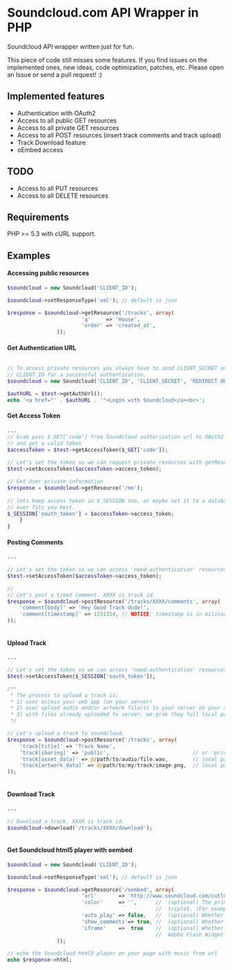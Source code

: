 # Soundcloud.com API Wrapper in PHP
Soundcloud API wrapper written just for fun.

This piece of code still misses some features.
If you find issues on the implemented ones, new ideas, code optimization, patches, etc. 
Please open an Issue or send a pull request! :) 

## Implemented features 

* Authentication with OAuth2
* Access to all public GET resources
* Access to all private GET resources
* Access to all POST resources (insert track comments and track upload)
* Track Download feature
* oEmbed access

## TODO

* Access to all PUT resources
* Access to all DELETE resources

## Requirements
PHP >= 5.3 with cURL support.
 
## Examples

#### Accessing public resources
```php
$soundcloud = new Soundcloud('CLIENT_ID');

$soundcloud->setResponseType('xml'); // default is json

$response = $soundcloud->getResource('/tracks', array(
                        'q'     => 'House',
                        'order' => 'created_at',
                ));
```

#### Get Authentication URL
```php

// To access private resources you always have to send CLIENT_SECRET and REDIRECT_URI with your
// CLIENT_ID for a successful authentication.
$soundcloud = new Soundcloud('CLIENT_ID', 'CLIENT_SECRET', 'REDIRECT_URI');

$authURL = $test->getAuthUrl();
echo '<a href="' . $authURL . '">Login with Soundcloud</a><br>'; 
```

#### Get Access Token
```php
...
// Grab pass $_GET['code'] from Soundcloud authorization url to OAuth2 url
// and get a valid token 
$accessToken = $test->getAccessToken($_GET['code']);
    
// Let's set the token so we can request private resources with getResource() method;
$test->setAccessToken($accessToken->access_token);

// Get User private information
$response = $soundcloud->getResource('/me');
        
// lets keep access token in $_SESSION too, or maybe set it to a database table.. what
// ever fits you best.
$_SESSION['oauth_token'] = $accessToken->access_token;
    }
}
```

#### Posting Comments
```php
...
 
// Let's set the token so we can access 'need-authentication' resources with postResource() method.
$test->setAccessToken($accessToken->access_token);

// 
// Let's post a timed comment. XXXX is track id.
$response = $soundcloud->postResource('/tracks/XXXX/comments', array(
    'comment[body]' => 'Hey Good Track dude!',
    'comment[timestamp]' => 1231314, // NOTICE: timestamp is in milisseconds
));
        
```

#### Upload Track
```php
...

// Let's set the token so we can access 'need-authentication' resources with postResource() method.
$test->setAccessToken($_SESSION['oauth_token']);

/**
 * The process to upload a track is: 
 * 1) user access your web app (on your server) 
 * 2) user upload audio and/or artwork file(s) to your server on your server and only then you can invoke this method
 * 3) with files already uploaded to server, we grab they full local path and invoke postResource()
 */

// Let's upload a track to soundcloud. 
$response = $soundcloud->postResource('/tracks', array(
    'track[title]' => 'Track Name',
    'track[sharing]' => 'public',                           // or 'private'
    'track[asset_data]' => @/path/to/audio/file.wav,        // local path on your server
    'track[artwork_data]' => @/path/to/my/track/image.png,  // local path on your server 
));
        
```
#### Download Track
```php
...
 
// Download a track. XXXX is track id.
$soundcloud->download('/tracks/XXXX/download');
        
```

#### Get Soundcloud html5 player with oembed
```php
$soundcloud = new Soundcloud('CLIENT_ID');

$soundcloud->setResponseType('xml'); // default is json

$response = $soundcloud->getResource('/oembed', array(
                        'url'       => 'http://www.soundcloud.com/cutloosemusic',
                        'color'     => '',      //	(optional) The primary color of the widget as a hex 
                                                //  triplet. (For example: ff0066).
                        'auto_play' => false,   //  (optional) Whether the widget plays on load.
                        'show_comments'=> true, //  (optional) Whether the player displays timed comments.
                        'iframe'    =>  true    //  (optional) Whether the new HTML5 Iframe-based Widget or the old 
                                                //  Adobe Flash Widget will be returned.
                ));

// echo the Soundcloud html5 player on your page with music from url
echo $response->html;
```